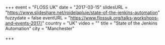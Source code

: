 +++
event = "FLOSS UK"
date = "2017-03-15"
slidesURL = "https://www.slideshare.net/roidelapluie/state-of-the-jenkins-automation"
fuzzydate = false
eventURL = "https://www.flossuk.org/talks-workshops-and-events-2017/"
country = "UK"
video = ""
title = "State of the Jenkins Automation"
city = "Manchester"

+++

